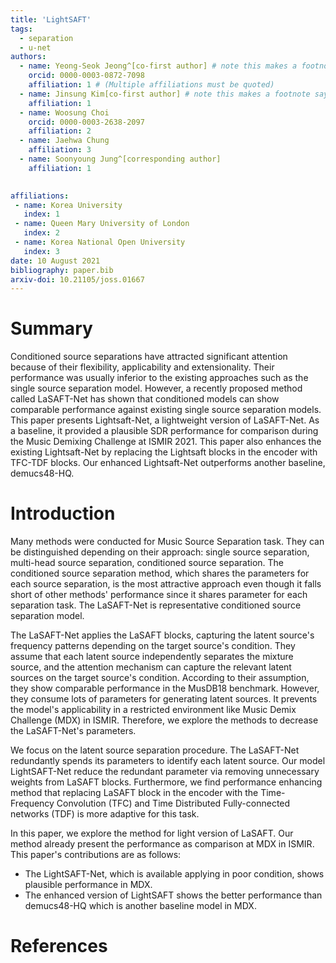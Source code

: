 ```yaml
---
title: 'LightSAFT'
tags:
  - separation
  - u-net
authors:
  - name: Yeong-Seok Jeong^[co-first author] # note this makes a footnote saying 'co-first author'
    orcid: 0000-0003-0872-7098
    affiliation: 1 # (Multiple affiliations must be quoted)
  - name: Jinsung Kim[co-first author] # note this makes a footnote saying 'co-first author'
    affiliation: 1
  - name: Woosung Choi
    orcid: 0000-0003-2638-2097
    affiliation: 2
  - name: Jaehwa Chung
    affiliation: 3
  - name: Soonyoung Jung^[corresponding author]
    affiliation: 1
    

affiliations:
 - name: Korea University
   index: 1
 - name: Queen Mary University of London
   index: 2
 - name: Korea National Open University
   index: 3
date: 10 August 2021
bibliography: paper.bib
arxiv-doi: 10.21105/joss.01667
---
```


# Summary

Conditioned source separations have attracted significant attention because of their flexibility, applicability and extensionality.
Their performance was usually inferior to the existing approaches such as the single source separation model.
However, a recently proposed method called LaSAFT-Net has shown that conditioned models can show comparable performance against existing single source separation models.
This paper presents Lightsaft-Net, a lightweight version of LaSAFT-Net. As a baseline, it provided a plausible SDR performance for comparison during the Music Demixing Challenge at ISMIR 2021.
This paper also enhances the existing Lightsaft-Net by replacing the  Lightsaft blocks in the encoder with TFC-TDF blocks.
Our enhanced Lightsaft-Net outperforms another baseline, demucs48-HQ.

# Introduction

Many methods were conducted for Music Source Separation task. 
They can be distinguished depending on their approach: single source separation, multi-head source separation, 
conditioned source separation.
The conditioned source separation method, which shares the parameters for each source separation, 
is the most attractive approach even though it falls short of other methods' 
performance since it shares parameter for each separation task. 
The LaSAFT-Net is representative conditioned source separation model. 

The LaSAFT-Net applies the LaSAFT blocks, capturing the latent source's frequency patterns depending on the target source's condition.
They assume that each latent source independently separates the mixture source, 
and the attention mechanism can capture the relevant latent sources on the target source's condition. 
According to their assumption, they show comparable performance in the MusDB18 benchmark. 
However, they consume lots of parameters for generating latent sources. 
It prevents the model's applicability in a restricted environment like Music Demix Challenge (MDX) in ISMIR. 
Therefore, we explore the methods to decrease the LaSAFT-Net's parameters. 

We focus on the latent source separation procedure. 
The LaSAFT-Net redundantly spends its parameters to identify each latent source.
Our model LightSAFT-Net reduce the redundant parameter via removing unnecessary weights from 
LaSAFT blocks. 
Furthermore, we find performance enhancing method that replacing LaSAFT block in the encoder with the Time-Frequency Convolution
(TFC) and Time Distributed Fully-connected networks (TDF) is more adaptive for this task.

In this paper, we explore the method for light version of LaSAFT.
Our method already present the performance as comparison at MDX in ISMIR. 
This paper's contributions are as follows:
- The LightSAFT-Net, which is available applying in poor condition, shows plausible performance in MDX. 
- The enhanced version of LightSAFT shows the better performance than demucs48-HQ which is another baseline model in MDX.


# References